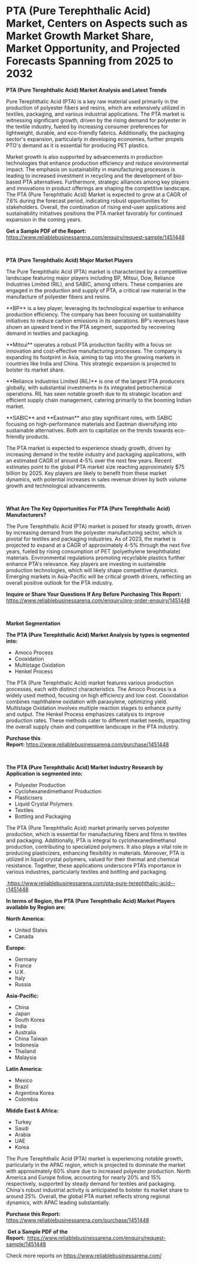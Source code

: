 <p><h1>PTA (Pure Terephthalic Acid) Market, Centers on Aspects such as Market Growth Market Share, Market Opportunity, and Projected Forecasts Spanning from 2025 to 2032</h1></p><p><strong>PTA (Pure Terephthalic Acid) Market Analysis and Latest Trends</strong></p>
<p><p>Pure Terephthalic Acid (PTA) is a key raw material used primarily in the production of polyester fibers and resins, which are extensively utilized in textiles, packaging, and various industrial applications. The PTA market is witnessing significant growth, driven by the rising demand for polyester in the textile industry, fueled by increasing consumer preferences for lightweight, durable, and eco-friendly fabrics. Additionally, the packaging sector's expansion, particularly in developing economies, further propels PTO's demand as it is essential for producing PET plastics.</p><p>Market growth is also supported by advancements in production technologies that enhance production efficiency and reduce environmental impact. The emphasis on sustainability in manufacturing processes is leading to increased investment in recycling and the development of bio-based PTA alternatives. Furthermore, strategic alliances among key players and innovations in product offerings are shaping the competitive landscape. The PTA (Pure Terephthalic Acid) Market is expected to grow at a CAGR of 7.6% during the forecast period, indicating robust opportunities for stakeholders. Overall, the combination of rising end-user applications and sustainability initiatives positions the PTA market favorably for continued expansion in the coming years.</p></p>
<p><strong>Get a Sample PDF of the Report:&nbsp;</strong> <a href="https://www.reliablebusinessarena.com/enquiry/request-sample/1451448?utm_campaign=3535&utm_medium=2&utm_source=Github&utm_content=ia&utm_term=03042025&utm_id=pta-pure-terephthalic-acid">https://www.reliablebusinessarena.com/enquiry/request-sample/1451448</a></p>
<p>&nbsp;</p>
<p><strong>PTA (Pure Terephthalic Acid) Major Market Players</strong></p>
<p><p>The Pure Terephthalic Acid (PTA) market is characterized by a competitive landscape featuring major players including BP, Mitsui, Dow, Reliance Industries Limited (RIL), and SABIC, among others. These companies are engaged in the production and supply of PTA, a critical raw material in the manufacture of polyester fibers and resins.</p><p>**BP** is a key player, leveraging its technological expertise to enhance production efficiency. The company has been focusing on sustainability initiatives to reduce carbon emissions in its operations. BP's revenues have shown an upward trend in the PTA segment, supported by recovering demand in textiles and packaging.</p><p>**Mitsui** operates a robust PTA production facility with a focus on innovation and cost-effective manufacturing processes. The company is expanding its footprint in Asia, aiming to tap into the growing markets in countries like India and China. This strategic expansion is projected to bolster its market share.</p><p>**Reliance Industries Limited (RIL)** is one of the largest PTA producers globally, with substantial investments in its integrated petrochemical operations. RIL has seen notable growth due to its strategic location and efficient supply chain management, catering primarily to the booming Indian market.</p><p>**SABIC** and **Eastman** also play significant roles, with SABIC focusing on high-performance materials and Eastman diversifying into sustainable alternatives. Both aim to capitalize on the trends towards eco-friendly products.</p><p>The PTA market is expected to experience steady growth, driven by increasing demand in the textile industry and packaging applications, with an estimated CAGR of around 4-5% over the next few years. Recent estimates point to the global PTA market size reaching approximately $75 billion by 2025. Key players are likely to benefit from these market dynamics, with potential increases in sales revenue driven by both volume growth and technological advancements.</p></p>
<p>&nbsp;</p>
<p><strong>What Are The Key Opportunities For PTA (Pure Terephthalic Acid) Manufacturers?</strong></p>
<p><p>The Pure Terephthalic Acid (PTA) market is poised for steady growth, driven by increasing demand from the polyester manufacturing sector, which is pivotal for textiles and packaging industries. As of 2023, the market is projected to expand at a CAGR of approximately 4-5% through the next five years, fueled by rising consumption of PET (polyethylene terephthalate) materials. Environmental regulations promoting recyclable plastics further enhance PTA's relevance. Key players are investing in sustainable production technologies, which will likely shape competitive dynamics. Emerging markets in Asia-Pacific will be critical growth drivers, reflecting an overall positive outlook for the PTA industry.</p></p>
<p><strong>Inquire or Share Your Questions If Any Before Purchasing This Report:</strong> <a href="https://www.reliablebusinessarena.com/enquiry/pre-order-enquiry/1451448?utm_campaign=3535&utm_medium=2&utm_source=Github&utm_content=ia&utm_term=03042025&utm_id=pta-pure-terephthalic-acid">https://www.reliablebusinessarena.com/enquiry/pre-order-enquiry/1451448</a></p>
<p>&nbsp;</p>
<p><strong>Market Segmentation</strong></p>
<p><strong>The PTA (Pure Terephthalic Acid) Market Analysis by types is segmented into:</strong></p>
<p><ul><li>Amoco Process</li><li>Cooxidation</li><li>Multistage Oxidation</li><li>Henkel Process</li></ul></p>
<p><p>The PTA (Pure Terephthalic Acid) market features various production processes, each with distinct characteristics. The Amoco Process is a widely used method, focusing on high efficiency and low cost. Cooxidation combines naphthalene oxidation with paraxylene, optimizing yield. Multistage Oxidation involves multiple reaction stages to enhance purity and output. The Henkel Process emphasizes catalysis to improve production rates. These methods cater to different market needs, impacting the overall supply chain and competitive landscape in the PTA industry.</p></p>
<p><strong>Purchase this Report:&nbsp;</strong><a href="https://www.reliablebusinessarena.com/purchase/1451448?utm_campaign=3535&utm_medium=2&utm_source=Github&utm_content=ia&utm_term=03042025&utm_id=pta-pure-terephthalic-acid">https://www.reliablebusinessarena.com/purchase/1451448</a></p>
<p>&nbsp;</p>
<p><strong>The PTA (Pure Terephthalic Acid) Market Industry Research by Application is segmented into:</strong></p>
<p><ul><li>Polyester Production</li><li>Cyclohexanedimethanol Production</li><li>Plasticisers</li><li>Liquid Crystal Polymers</li><li>Textiles</li><li>Bottling and Packaging</li></ul></p>
<p><p>The PTA (Pure Terephthalic Acid) market primarily serves polyester production, which is essential for manufacturing fibers and films in textiles and packaging. Additionally, PTA is integral to cyclohexanedimethanol production, contributing to specialized polymers. It also plays a vital role in producing plasticizers, enhancing flexibility in materials. Moreover, PTA is utilized in liquid crystal polymers, valued for their thermal and chemical resistance. Together, these applications underscore PTA’s importance in various industries, particularly textiles and bottling and packaging.</p></p>
<p><a href="https://www.reliablebusinessarena.com/pta-pure-terephthalic-acid--r1451448?utm_campaign=3535&utm_medium=2&utm_source=Github&utm_content=ia&utm_term=03042025&utm_id=pta-pure-terephthalic-acid">&nbsp;https://www.reliablebusinessarena.com/pta-pure-terephthalic-acid--r1451448</a></p>
<p><strong>In terms of Region, the PTA (Pure Terephthalic Acid) Market Players available by Region are:</strong></p>
<p>
    <p> <strong> North America: </strong>
        <ul>
            <li>United States</li>
            <li>Canada</li>
        </ul>
        </p> 
    <p> <strong> Europe: </strong>
        <ul>
            <li>Germany</li>
            <li>France</li>
            <li>U.K.</li>
            <li>Italy</li>
            <li>Russia</li>
        </ul>
        </p> 
    <p> <strong> Asia-Pacific: </strong>
        <ul>
            <li>China</li>
            <li>Japan</li>
            <li>South Korea</li>
            <li>India</li>
            <li>Australia</li>
            <li>China Taiwan</li>
            <li>Indonesia</li>
            <li>Thailand</li>
            <li>Malaysia</li>
        </ul>
        </p> 
    <p> <strong> Latin America: </strong>
        <ul>
            <li>Mexico</li>
            <li>Brazil</li>
            <li>Argentina Korea</li>
            <li>Colombia</li>
        </ul>
        </p> 
    <p> <strong> Middle East & Africa: </strong>
        <ul>
            <li>Turkey</li>
            <li>Saudi</li>
            <li>Arabia</li>
            <li>UAE</li>
            <li>Korea</li>
        </ul>
    </p>
    </p>
<p><p>The Pure Terephthalic Acid (PTA) market is experiencing notable growth, particularly in the APAC region, which is projected to dominate the market with approximately 60% share due to increased polyester production. North America and Europe follow, accounting for nearly 20% and 15% respectively, supported by steady demand for textiles and packaging. China's robust industrial activity is anticipated to bolster its market share to around 25%. Overall, the global PTA market reflects strong regional dynamics, with APAC leading substantially.</p></p>
<p><strong>Purchase this Report: </strong><a href="https://www.reliablebusinessarena.com/purchase/1451448?utm_campaign=3535&utm_medium=2&utm_source=Github&utm_content=ia&utm_term=03042025&utm_id=pta-pure-terephthalic-acid">https://www.reliablebusinessarena.com/purchase/1451448</a></p>
<p>&nbsp;<strong>Get a Sample PDF of the Report:&nbsp;&nbsp;</strong><a href="https://www.reliablebusinessarena.com/enquiry/request-sample/1451448?utm_campaign=3535&utm_medium=2&utm_source=Github&utm_content=ia&utm_term=03042025&utm_id=pta-pure-terephthalic-acid">https://www.reliablebusinessarena.com/enquiry/request-sample/1451448</a></p>
<p><strong></strong></p>
<p>Check more reports on <a href="https://www.reliablebusinessarena.com/?utm_campaign=3535&utm_medium=2&utm_source=Github&utm_content=ia&utm_term=03042025&utm_id=pta-pure-terephthalic-acid">https://www.reliablebusinessarena.com/</a></p>
